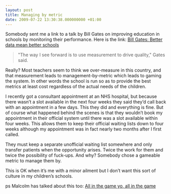 ```yaml
---
layout: post
title: Managing by metric
date: 2009-07-22 13:30:38.000000000 +01:00
---
```

Somebody sent me a link to a talk by Bill Gates on improving education in schools by monitoring their performance. Here is the link: <a href="https://www.google.com/hostednews/ap/article/ALeqM5ix7-MYYtK9WbKEwgeUxdamW-sOBAD99J1L185" target="_blank">Bill Gates: Better data mean better schools</a>
<blockquote>"The way I see forward is to use measurement to drive quality," Gates said.</blockquote>
Really? Most teachers seem to think we over-measure in this country, and that measurement leads to management-by-metric which leads to gaming the system. In other words the school is run so as to provide the best metrics at least cost regardless of the actual needs of the children.

I recently got a consultant appointment at an NHS hospital, but because there wasn’t a slot available in the next four weeks they said they’d call back with an appointment in a few days. This they did and everything is fine. But of course what happened behind the scenes is that they wouldn’t book my appointment in their official system until there was a slot available within four weeks. This allows them to keep their official waiting lists down to four weeks although my appointment was in fact nearly two months after I first called.

They must keep a separate unofficial waiting list somewhere and only transfer patients when the opportunity arises. Twice the work for them and twice the possibility of fuck-ups. And why? Somebody chose a gameable metric to manage them by.

This is OK when it’s me with a minor ailment but I don’t want this sort of culture in my children’s schools.

ps Malcolm has talked about this too: <a href="https://www.accidental-light.com/?p=228" target="_blank">All in the game yo, all in the game</a>
